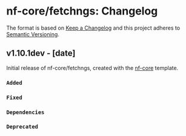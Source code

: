 # nf-core/fetchngs: Changelog

The format is based on [Keep a Changelog](https://keepachangelog.com/en/1.0.0/)
and this project adheres to [Semantic Versioning](https://semver.org/spec/v2.0.0.html).

## v1.10.1dev - [date]

Initial release of nf-core/fetchngs, created with the [nf-core](https://nf-co.re/) template.

### `Added`

### `Fixed`

### `Dependencies`

### `Deprecated`
